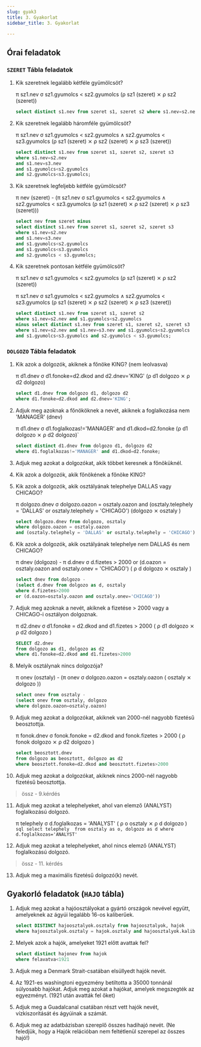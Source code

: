 ```yaml
---
slug: gyak3
title: 3. Gyakorlat
sidebar_title: 3. Gyakorlat

---
```


## Órai feladatok
### `SZERET` Tábla feladatok
1.  Kik szeretnek legalább kétféle gyümölcsöt?
	
	π sz1.nev σ sz1.gyumolcs < sz2.gyumolcs (ρ sz1 (szeret) ⨯ ρ sz2 (szeret))

	```sql
	select distinct s1.nev from szeret s1, szeret s2 where s1.nev=s2.nev and s1.gyumolcs<s2.gyumolcs;
	```
2.  Kik szeretnek legalább háromféle gyümölcsöt?

	π sz1.nev σ sz1.gyumolcs < sz2.gyumolcs ∧ sz2.gyumolcs < sz3.gyumolcs (ρ sz1 (szeret) ⨯ ρ sz2 (szeret) ⨯ ρ sz3 (szeret))
	```sql
	select distinct s1.nev from szeret s1, szeret s2, szeret s3
	where s1.nev=s2.nev
	and s1.nev=s3.nev
	and s1.gyumolcs<s2.gyumolcs
	and s2.gyumolcs<s3.gyumolcs;
	```

3.  Kik szeretnek legfeljebb kétféle gyümölcsöt?

	π nev (szeret) - (π sz1.nev σ sz1.gyumolcs < sz2.gyumolcs ∧ sz2.gyumolcs < sz3.gyumolcs (ρ sz1 (szeret) ⨯ ρ sz2 (szeret) ⨯ ρ sz3 (szeret)))
	```sql
	select nev from szeret minus 
	select distinct s1.nev from szeret s1, szeret s2, szeret s3
	where s1.nev=s2.nev
	and s1.nev=s3.nev
	and s1.gyumolcs<s2.gyumolcs
	and s1.gyumolcs<s3.gyumolcs
	and s2.gyumolcs < s3.gyumolcs;
	```
4.  Kik szeretnek pontosan kétféle gyümölcsöt?

	π sz1.nev σ sz1.gyumolcs < sz2.gyumolcs (ρ sz1 (szeret) ⨯ ρ sz2 (szeret))
	
	π sz1.nev σ sz1.gyumolcs < sz2.gyumolcs ∧ sz2.gyumolcs < sz3.gyumolcs
	(ρ sz1 (szeret) ⨯ ρ sz2 (szeret) ⨯ ρ sz3 (szeret))

	```sql
	select distinct s1.nev from szeret s1, szeret s2
	where s1.nev=s2.nev and s1.gyumolcs<s2.gyumolcs
	minus select distinct s1.nev from szeret s1, szeret s2, szeret s3
	where s1.nev=s2.nev and s1.nev=s3.nev and s1.gyumolcs<s2.gyumolcs
	and s1.gyumolcs<s3.gyumolcs and s2.gyumolcs < s3.gyumolcs;
	```

### `DOLGOZO` Tábla feladatok
1.  Kik azok a dolgozók, akiknek a főnöke KING? (nem leolvasva)

	π d1.dnev σ d1.fonoke=d2.dkod and d2.dnev='KING' (ρ d1 dolgozo ⨯ ρ d2 dolgozo)
	```sql
	select d1.dnev from dolgozo d1, dolgozo d2 
	where d1.fonoke=d2.dkod and d2.dnev='KING';
	```
2.  Adjuk meg azoknak a főnököknek a nevét, akiknek a foglalkozása nem 'MANAGER' (dnev)
	
	π d1.dnev σ d1.foglalkozas!='MANAGER' and d1.dkod=d2.fonoke (ρ d1 dolgozo ⨯ ρ d2 dolgozo)`
    
	```sql
	select distinct d1.dnev from dolgozo d1, dolgozo d2 
	where d1.foglalkozas!='MANAGER' and d1.dkod=d2.fonoke;
	```
3.  Adjuk meg azokat a dolgozókat, akik többet keresnek a főnöküknél.
4.  Kik azok a dolgozók, akik főnökének a főnöke KING?
5.  Kik azok a dolgozók, akik osztályának telephelye DALLAS vagy CHICAGO?
	
	π dolgozo.dnev σ dolgozo.oazon = osztaly.oazon and (osztaly.telephely = 'DALLAS' or osztaly.telephely = 'CHICAGO') (dolgozo ⨯ osztaly )
	
	```sql
	select dolgozo.dnev from dolgozo, osztaly
	where dolgozo.oazon = osztaly.oazon
	and (osztaly.telephely = 'DALLAS' or osztaly.telephely = 'CHICAGO');
	```
	
6.  Kik azok a dolgozók, akik osztályának telephelye nem DALLAS és nem CHICAGO?

	π dnev (dolgozo) - π d.dnev σ d.fizetes > 2000 or (d.oazon = osztaly.oazon and osztaly.onev = 'CHICAGO') ( ρ d dolgozo ⨯ osztaly )
	```sql
	select dnev from dolgozo -
	(select d.dnev from dolgozo as d, osztaly
	where d.fizetes>2000
	or (d.oazon=osztaly.oazon and osztaly.onev='CHICAGO'))
	```
7.  Adjuk meg azoknak a nevét, akiknek a fizetése > 2000 vagy a CHICAGO-i osztályon dolgoznak.

	π d2.dnev σ d1.fonoke = d2.dkod and d1.fizetes > 2000 ( ρ d1 dolgozo ⨯ ρ d2 dolgozo )
	```sql
	SELECT d2.dnev
	from dolgozo as d1, dolgozo as d2
	where d1.fonoke=d2.dkod and d1.fizetes>2000
	```
8.  Melyik osztálynak nincs dolgozója?

	π onev (osztaly) - (π onev σ dolgozo.oazon = osztaly.oazon ( osztaly ⨯ dolgozo ))
	```sql
	select onev from osztaly - 
	(select onev from osztaly, dolgozo
	where dolgozo.oazon=osztaly.oazon)
	```
9.  Adjuk meg azokat a dolgozókat, akiknek van 2000-nél nagyobb fizetésű beosztottja.

	π fonok.dnev σ fonok.fonoke = d2.dkod and fonok.fizetes > 2000 ( ρ fonok dolgozo ⨯ ρ d2 dolgozo )
	```sql 
	select beosztott.dnev
	from dolgozo as beosztott, dolgozo as d2
	where beosztott.fonoke=d2.dkod and beosztott.fizetes>2000
	```
 
10.  Adjuk meg azokat a dolgozókat, akiknek nincs 2000-nél nagyobb fizetésű beosztottja.
> össz - 9.kérdés
11.  Adjuk meg azokat a telephelyeket, ahol van elemző (ANALYST) foglalkozású dolgozó.

	 π telephely σ d.foglalkozas = 'ANALYST' ( ρ o osztaly ⨯ ρ d dolgozo )
	```sql
	select telephely 
	from osztaly as o, dolgozo as d
	where d.foglalkozas='ANALYST'
	```
	
12.  Adjuk meg azokat a telephelyeket, ahol nincs elemző (ANALYST) foglalkozású dolgozó.
> össz - 11. kérdés
13.  Adjuk meg a maximális fizetésű dolgozó(k) nevét.

## Gyakorló feladatok (`HAJO` tábla)

1.  Adjuk meg azokat a hajóosztályokat a gyártó országok nevével együtt, amelyeknek az ágyúi legalább 16-os kaliberűek.

	```sql
	select DISTINCT hajoosztalyok.osztaly from hajoosztalyok, hajok
	where hajoosztalyok.osztaly = hajok.osztaly and hajoosztalyok.kaliber>16
	```
2.  Melyek azok a hajók, amelyeket 1921 előtt avattak fel?
	
	```sql
	select distinct hajonev from hajok
	where felavatva<1921
	```
3.  Adjuk meg a Denmark Strait-csatában elsüllyedt hajók nevét.
    
4.  Az 1921-es washingtoni egyezmény betiltotta a 35000 tonnánál súlyosabb hajókat. Adjuk meg azokat a hajókat, amelyek megszegték az egyezményt. (1921 után avatták fel őket)
    
5.  Adjuk meg a Guadalcanal csatában részt vett hajók nevét, vízkiszorítását és ágyúi­nak a számát.
    
6.  Adjuk meg az adatbázisban szereplő összes hadihajó nevét. (Ne feledjük, hogy a Hajók relációban nem feltétlenül szerepel az összes hajó!)
<!--stackedit_data:
eyJoaXN0b3J5IjpbMjAzNTY4Nzc3MSwtMjA4NjgxMDY5OSwxMT
k4NzQwNDIwLC02NDE2ODg1OTEsLTczNjY3NzYwMywtMjAyODg1
ODA3OF19
-->